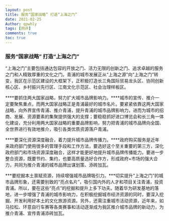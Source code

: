 ```yaml
---
layout: post
title: 服务“国家战略” 打造“上海之门”
date: 2021-02-25
Author: qpwhly 
tags: [网评]
comments: true
toc: true
---
```


### **服务“国家战略” 打造“上海之门”**



“上海之门”主要包括通达包容的开放之门、活力无限的创新之门、追求卓越的服务之门和人精致厚重的文化之门。青浦的城市发展正从“上海之源”向“上海之门”转变，我区在示范区建设的大框架下，正积极打造长三角国际贸易龙头区、协同创新核心区、乡村振兴先行区、江南文化示范区、社会治理样板区。

***\*要抓住两大国家战略，努力扩大城市品牌影响力。\****城市的宣传、推介一定要聚焦重点，而两大国家战略正是青浦最好的城市名片。要紧紧依靠这两大国家战略，向外界宣传青浦、推介青浦，提升青浦的城市品牌影响力，进而为城市的招商、发展、资源要素的集聚提供强大的支撑；要稳稳抓好进口博览会和长三角一体化建设，充分利用两大国家战略的重要品牌影响，努力把青浦的城市品牌向全国、全世界进行有效地推介，吸引各类优质资源落户青浦。

***\*要深化资源深度融合，着力提升城市品牌传播力。\****政府购买服务是近年来政府部门使用很多的管理手段和工作方法，要选好这个至关重要的第三方，深化政府部门和市场资源深度融合，这样才能更好地提升城市品牌传播能力。要进一步整合资源，既要节约、集约，也要高质量选好合作方，形成政府+市场的强大合力，共同为推介青浦的城市品牌出谋划策、添砖加瓦。

**\*要挖掘本土禀赋资源，持续增强城市品牌吸引力。\***切实提升“上海之门”的城市品牌形象，还需要别致的“亮点名片”，吸引国内外的人才和项目关注青浦，投资青浦。所以，要在这些“亮点”的挖掘和提升上多下功夫。随着华为研发基地的落地，进一步增强了青浦的城市影响力，在积极挖掘城市经济资源的同时，要深入挖掘、开发利用好本土的文化旅游资源。另外，还需注重城市活动资源，近年来，如马拉松、环意自行车赛等各类赛事和活动逐渐成为我区推介城市品牌的新动力，为推介青浦、宣传青浦添砖加瓦。
